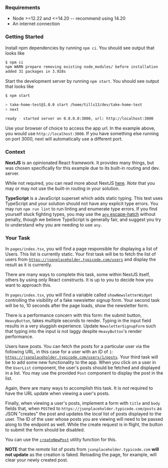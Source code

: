 ### Requirements

- Node >=12.22 and <=14.20 -- recommend using 14.20
- An internet connection

### Getting Started

Install npm dependencies by running `npm ci`. You should see output that looks like

```sh
$ npm ci
npm WARN prepare removing existing node_modules/ before installation
added 31 packages in 3.928s
```

Start the development server by running `npm start`. You should see output that looks like

```sh
$ npm start

> take-home-test@1.0.0 start /home/tills13/dev/take-home-test
> next

ready - started server on 0.0.0.0:3000, url: http://localhost:3000
```

Use your browser of choice to access the app url. In the example above, you would use `http://localhost:3000`. If you have something else running on port 3000, next will automatically use a different port.

### Context

**NextJS** is an opinionated React framework. It provides many things, but was chosen specifically for this example due to its built-in routing and dev. server.

While not required, you can read more about NextJS [here](https://nextjs.org/docs). _Note_ that you may or may not use the built-in routing in your solution.

**TypeScript** is a JavaScript superset which adds static typing. This test uses TypeScript and your solution should not have any explicit type errors. You may run `npm run lint` to run linting and enumerate type errors. If you find yourself stuck fighting types, you may use the [`any` escape-hatch](https://www.typescriptlang.org/docs/handbook/2/everyday-types.html#any) without penalty, though we believe TypeScript is generally fair, and suggest you try to understand why you are needing to use `any`.

### Your Task

In `pages/index.tsx`, you will find a page responsible for displaying a list of Users. This list is currently static. Your first task will be to fetch the list of users from [`https://jsonplaceholder.typicode.com/users`](https://jsonplaceholder.typicode.com/users) and display the result as it is currently.

There are many ways to complete this task, some within NextJS itself, others by using only React constructs. It is up to you to decide how you want to approach this.

In `pages/index.tsx`, you will find a variable called `showNewsletterWidget` controlling the visibility of a fake newsletter signup form. Your second task will be to, 10 seconds after the page loads, show the newsletter form.

There is a performance concern with this form: the submit button, `HeavyButton`, takes multiple seconds to render. Typing in the input field results in a very sluggish experience. Update `NewsletterSignupForm` such that typing into the input is not laggy despite `HeavyButton`'s render performance.

Users have posts. You can fetch the posts for a particular user via the following URL, in this case for a user with an ID of `1`: [`https://jsonplaceholder.typicode.com/users/1/posts`](`https://jsonplaceholder.typicode.com/users/1/posts`). Your third task will be to add some new functionality to the app. When you click on a user in the `UserList` component, the user's posts should be fetched and displayed in a list. You may use the provided `Post` component to display the post in the list.

Again, there are many ways to accomplish this task. It is _not_ required to have the URL update when viewing a user's posts.

Finally, when viewing a user's posts, implement a form with `title` and `body` fields that, when `POST`ed to `https://jsonplaceholder.typicode.com/posts` as JSON "creates" the post and updates the _local_ list of posts displayed to the user. The ID of the user whose posts you are viewing will need to be passed along to the endpoint as well. While the create request is in flight, the button to submit the form should be disabled.

You can use the [`createNewPost`](./utils/createNewPost.ts) utility function for this.

**NOTE** that the _remote_ list of posts from `jsonplaceholder.typicode.com` **will not update** as the creation is faked. Reloading the page, for example, will clear your newly created post.
